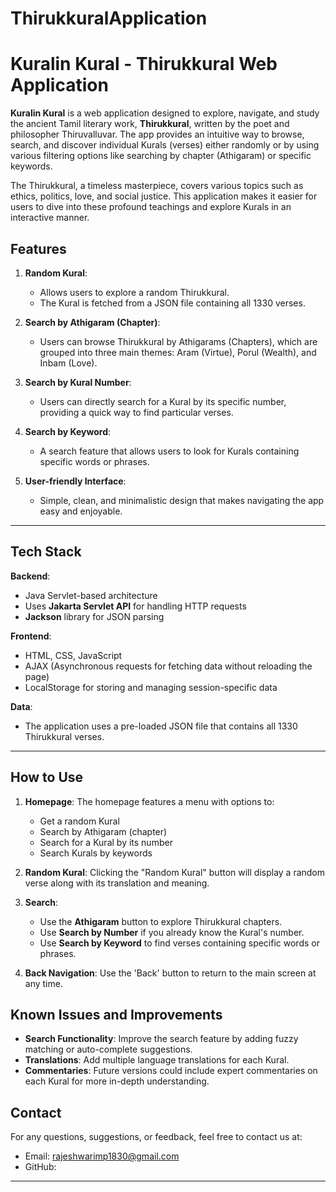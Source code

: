 # ThirukkuralApplication

# Kuralin Kural - Thirukkural Web Application

**Kuralin Kural** is a web application designed to explore, navigate, and study the ancient Tamil literary work, **Thirukkural**, written by the poet and philosopher Thiruvalluvar. The app provides an intuitive way to browse, search, and discover individual Kurals (verses) either randomly or by using various filtering options like searching by chapter (Athigaram) or specific keywords.

The Thirukkural, a timeless masterpiece, covers various topics such as ethics, politics, love, and social justice. This application makes it easier for users to dive into these profound teachings and explore Kurals in an interactive manner.


## Features

1. **Random Kural**: 
   - Allows users to explore a random Thirukkural.
   - The Kural is fetched from a JSON file containing all 1330 verses.
   
2. **Search by Athigaram (Chapter)**:
   - Users can browse Thirukkural by Athigarams (Chapters), which are grouped into three main themes: Aram (Virtue), Porul (Wealth), and Inbam (Love).
   
3. **Search by Kural Number**:
   - Users can directly search for a Kural by its specific number, providing a quick way to find particular verses.
   
4. **Search by Keyword**:
   - A search feature that allows users to look for Kurals containing specific words or phrases.
   
5. **User-friendly Interface**:
   - Simple, clean, and minimalistic design that makes navigating the app easy and enjoyable.
   
---

## Tech Stack

**Backend**:
- Java Servlet-based architecture
- Uses **Jakarta Servlet API** for handling HTTP requests
- **Jackson** library for JSON parsing

**Frontend**:
- HTML, CSS, JavaScript
- AJAX (Asynchronous requests for fetching data without reloading the page)
- LocalStorage for storing and managing session-specific data

**Data**:
- The application uses a pre-loaded JSON file that contains all 1330 Thirukkural verses.

---

## How to Use

1. **Homepage**: The homepage features a menu with options to:
   - Get a random Kural
   - Search by Athigaram (chapter)
   - Search for a Kural by its number
   - Search Kurals by keywords

2. **Random Kural**: Clicking the "Random Kural" button will display a random verse along with its translation and meaning.

3. **Search**:
   - Use the **Athigaram** button to explore Thirukkural chapters.
   - Use **Search by Number** if you already know the Kural's number.
   - Use **Search by Keyword** to find verses containing specific words or phrases.

4. **Back Navigation**: Use the 'Back' button to return to the main screen at any time.



## Known Issues and Improvements

- **Search Functionality**: Improve the search feature by adding fuzzy matching or auto-complete suggestions.
- **Translations**: Add multiple language translations for each Kural.
- **Commentaries**: Future versions could include expert commentaries on each Kural for more in-depth understanding.

## Contact

For any questions, suggestions, or feedback, feel free to contact us at:
- Email: rajeshwarimp1830@gmail.com
- GitHub: 

---

